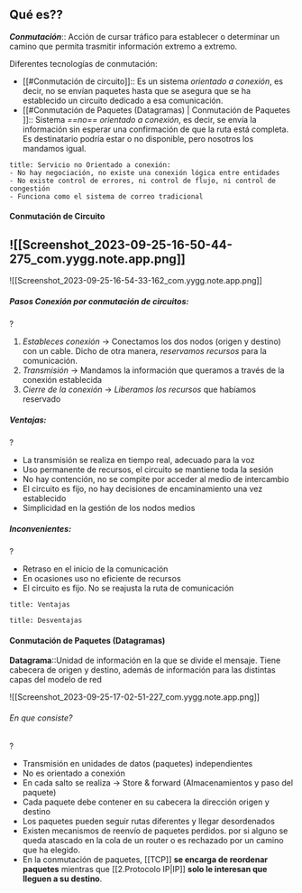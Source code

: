 ## Qué es??
***Conmutación***:: Acción de cursar tráfico para establecer o determinar un camino que permita trasmitir información extremo a extremo.

Diferentes tecnologías de conmutación:
- [[#Conmutación de circuito]]:: Es un sistema *orientado a conexión*, es decir, no se envían paquetes hasta que se asegura que se ha establecido un circuito dedicado a esa comunicación.
- [[#Conmutación de Paquetes (Datagramas) | Conmutación de Paquetes ]]:: Sistema *==no== orientado a conexión*, es decir, se envía la información sin esperar una confirmación de que la ruta  está completa. Es destinatario podría estar o no disponible, pero nosotros los mandamos igual. 

```ad-seealso
title: Servicio no Orientado a conexión:
- No hay negociación, no existe una conexión lógica entre entidades
- No existe control de errores, ni control de flujo, ni control de congestión
- Funciona como el sistema de correo tradicional
```

#### Conmutación de Circuito
![[Screenshot_2023-09-25-16-50-44-275_com.yygg.note.app.png]]
-------------------------------------------------

![[Screenshot_2023-09-25-16-54-33-162_com.yygg.note.app.png]]
##### Pasos Conexión por conmutación de circuitos:
?
1. *Estableces conexión* -> Conectamos los dos nodos (origen y destino) con un cable. Dicho de otra manera, *reservamos recursos* para la comunicación.
2. *Transmisión* -> Mandamos la información que queramos a través de la conexión establecida
3. *Cierre de la conexión* -> *Liberamos los recursos* que habíamos reservado <!--SR:!2023-11-14,1,230-->

##### Ventajas:
?
- La transmisión se realiza en tiempo real, adecuado para la voz
- Uso permanente de recursos, el circuito se mantiene toda la sesión
- No hay contención, no se compite por acceder al medio de intercambio
- El circuito es fijo, no hay decisiones de encaminamiento una vez establecido
- Simplicidad en la gestión de los nodos medios

##### Inconvenientes:
?
- Retraso en el inicio de la comunicación
- En ocasiones uso no eficiente de recursos
- El circuito es fijo. No se reajusta la ruta de comunicación

```ad-done
title: Ventajas
```

```ad-error
title: Desventajas
```

#### Conmutación de Paquetes (Datagramas)


**Datagrama**::Unidad de información en la que se divide el mensaje. Tiene cabecera de origen y destino, además de información para las distintas capas del modelo de red


![[Screenshot_2023-09-25-17-02-51-227_com.yygg.note.app.png]]
###### En que consiste?
?
- Transmisión en unidades de datos (paquetes) independientes
- No es orientado a conexión
- En cada salto se realiza -> Store & forward (Almacenamientos y paso del paquete)
- Cada paquete debe contener en su cabecera la dirección origen y destino
- Los paquetes pueden seguir rutas diferentes y llegar desordenados
- Existen mecanismos de reenvío de paquetes perdidos. por si alguno se queda atascado en la cola de un router o es rechazado por un camino que ha elegido.
- En la conmutación de paquetes, [[TCP]] **se encarga de reordenar paquetes**  mientras que [[2.Protocolo IP|IP]]  **solo le interesan que lleguen a su destino**.
